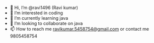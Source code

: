 - 👋 Hi, I’m @ravi1496 (Ravi kumar)
- 👀 I’m interested in coding
- 🌱 I’m currently learning java
- 💞️ I’m looking to collaborate on java 
- 📫 How to reach me ravikumar.5458754@gmail.com or contact me 9805458754
<!---
ravi1496/ravi1496 is a ✨ special ✨ repository because its `README.md` (this file) appears on your GitHub profile.
You can click the Preview link to take a look at your changes.
--->
